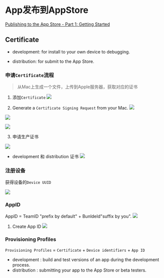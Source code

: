 # App发布到AppStore

[Publishing to the App Store - Part 1: Getting Started](https://videos.raywenderlich.com/courses/71-publishing-to-the-app-store/lessons/1)

##  Certificate

* development: for install to your own device to debugging.

* distribution: for submit to the App Store.


### 申请`Certificate`流程

> 从Mac上生成一个文件，上传到Apple服务器，获取对应的证书

1. 添加`Certificate`
![](http://oc98nass3.bkt.clouddn.com/2017-06-15-14974990735698.jpg)

2. Generate a `Certificate Signing Request` from your Mac.
![](http://oc98nass3.bkt.clouddn.com/2017-06-15-14974991135924.jpg)

![](http://oc98nass3.bkt.clouddn.com/2017-06-15-14974991581842.jpg)

![](http://oc98nass3.bkt.clouddn.com/2017-06-15-14974991670104.jpg)

3. 申请生产证书

![](http://oc98nass3.bkt.clouddn.com/2017-06-15-14974992706346.jpg)

* development 和 distribution 证书
![](http://oc98nass3.bkt.clouddn.com/2017-06-15-14974992832680.jpg)


### 注册设备


获得设备的`Device UUID`

![](http://oc98nass3.bkt.clouddn.com/2017-06-15-14974993976052.jpg)


###  AppID 

AppID = TeamID "prefix by default" + BunldeId"suffix by you".
![](http://oc98nass3.bkt.clouddn.com/2017-06-15-14975025038407.jpg)

1. Create App ID 
![](http://oc98nass3.bkt.clouddn.com/2017-06-15-14975018659459.jpg)


### Provisioning Profiles

`Provisioning Profiles` = `Certificate` + `Device identifiers` + `App ID`

 * development : build and test versions of an app during the development process.
 * distribution : submitting your app to the App Store or beta testers. 

